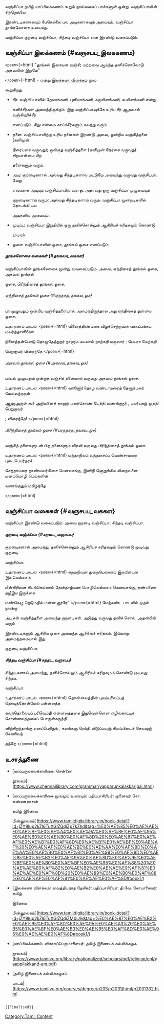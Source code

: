 வஞ்சிப்பா தமிழ் யாப்பிலக்கணம் கூறும் நால்வகைப் பாக்களுள் ஒன்று. வஞ்சிப்பாவின் சிற்றெல்லை
இரண்டடிகளாகவும் பேரெல்லை பல அடிகளாகவும் அமையும். வஞ்சிப்பா தூங்கலோசை உடையது.
வஞ்சிப்பா குறளடி வஞ்சிப்பா, சிந்தடி வஞ்சிப்பா என இரண்டு வகைப்படும்.

## வஞ்சிப்பா இலக்கணம் {#வஞசபப_இலககணம}

`<poem>`{=html} "தூங்கல் இசையன வஞ்சி; மற்றவை ஆய்ந்த தனிச்சொலோடு அகவலின் இறுமே"
`</poem>`{=html} - என்று [இலக்கண விளக்கம்](இலக்கண_விளக்கம் "wikilink") நூல்
கூறுகிறது.

-   சீர்: வஞ்சிப்பாவில் தேமாங்கனி, புளிமாங்கனி, கருவிளங்கனி, கூவிளங்கனி என்று
    கனிச்சீர்கள் அமைந்திருக்கும். இது வஞ்சிப்பாவுக்கே உரிய சீர் ஆதலால் வஞ்சியுரிச்சீர்
    எனப்படும். சிறுபான்மை காய்ச்சீர்களும் கலந்து வரும்.
-   தளை: வஞ்சிப்பாவிற்கு உரிய தளைகள் இரண்டு அவை, ஒன்றிய வஞ்சித்தளை (கனிமுன்
    நிரையசை வருவது); ஒன்றாத வஞ்சித்தளை (கனிமுன் நேரசை வருவது). சிறுபான்மை பிற
    தளைகளும் வரும்.
-   அடி: குறளடிகளால் அல்லது சிந்தடிகளால் மட்டுமே அமைந்து வருவது வஞ்சிப்பா. வேறு
    எவ்வகை அடியும் வஞ்சிப்பாவில் வராது. அதாவது ஒரு வஞ்சிப்பா முழுமையும்
    குறளடிகளாய் வரும்; அல்லது சிந்தடிகளாய் வரும். வஞ்சிப்பா மூன்றடிகளில் தொடங்கி பல
    அடிகளில் அமையும்.
-   முடிப்பு: வஞ்சிப்பா இறுதியில் ஒரு தனிச்சொல்லும் ஆசிரியச் சுரிதகமும் கொண்டு
    முடியும்.
-   ஓசை: வஞ்சிப்பாவின் ஓசை, தூங்கல் ஓசை எனப்படும்.

##### தூங்கலோசை வகைகள் {#தஙகலச_வககள}

வஞ்சிப்பாவின் தூங்கலோசை மூன்று வவகைப்படும். அவை, ஏந்திசைத் தூங்கல் ஓசை, அகவல் தூங்கல்
ஓசை, பிரிந்திசைத் தூங்கல் ஓசை.

###### ஏந்திசைத் தூங்கல் ஓசை {#ஏநதசத_தஙகல_ஓச}

பா முழுவதும் ஒன்றிய வஞ்சித்தளையால் அமைந்திருந்தால் அது ஏந்திசைத் துள்ளல் ஓசை.

உதாரணப் பாடல்: `<poem>`{=html} வினைத்திண்பகை விழச்செற்றவன் வனப்பங்கய மலர்த்தாளிணை
நினைத்தன்பொடு தொழுதேத்துநர் நாளும் மயலாம் நாற்கதி மருவார் ; பெயரா மேற்கதி
பெறுகுவர் விரைந்தே `</poem>`{=html}

###### அகவல் தூங்கல் ஓசை {#அகவல_தஙகல_ஓச}

பாடல் முழுவதும் ஒன்றாத வஞ்சித் தளையால் வருவது அகவல் தூங்கல் ஓசை.

உதாரணப் பாடல்: `<poem>`{=html} வானோர்தொழ வண்டாமரைத் தேனார்மலர் மேல்வந்தருள்
ஆனாஅருள் கூர் அறிவனைக் கானார் மலர்கொண் டேத்தி வணங்குநர் , பலர்புகழ் முத்தி பெறுகுவர்
; விரைந்தே! `</poem>`{=html}

###### பிரிந்திசைத் தூங்கல் ஓசை {#பரநதசத_தஙகல_ஓச}

வஞ்சித் தளைகளுடன் பிற தளைகளும் விரவி வருவது பிரிந்திசைத் தூங்கல் ஓசை.

உதாரணப் பாடல்: `<poem>`{=html} மந்தாநிலம் வந்தசைப்ப வெண்சாமரை புடைபெயர்தரச்
செந்தாமரை நாண்மலர்மிசை யெனவாங்கு, இனிதி னொதுங்கிய விறைவனை மனம்மொழி மெய்களின்
வணங்குதும் மகிழ்ந்தே

`</poem>`{=html}

## வஞ்சிப்பா வகைகள் {#வஞசபப_வககள}

வஞ்சிப்பா இரண்டு வகைப்படும். அவை குறளடி வஞ்சிப்பா, சிந்தடி வஞ்சிப்பா.

##### குறளடி வஞ்சிப்பா {#கறளட_வஞசபப}

குறளடிகளால் அமைந்து, தனிச்சொல்லும் ஆசிரியச் சுரிதகமும் கொண்டு முடிவது குறளடி
வஞ்சிப்பா.

உதாரணப் பாடல்: `<poem>`{=html} சுறமறிவன துறையெல்லாம் இறவீன்பன இல்லெல்லாம்
மீன்திரிவன கிடங்கெல்லாம் தேன்தாழ்வன பொழிலெல்லாம் மெனவாங்கு, தண்பணை தழீஇய இருக்கை
மண்கெழு நெடுமதில் மன்ன னூரே" `</poem>`{=html} மேற்கண்ட பாடலில் முதல் நான்கு
அடிகள் வஞ்சித்தளை அமைந்த குறளடிகள். அடுத்து வருவது தனிச் சொல். அதன்பின் வரும்
இரண்டடிகளும் ஆசிரிய ஓசை அமைந்த ஆசிரியச் சுரிதகம். இவ்வாறு அமைந்தமையால் இது
குறளடி வஞ்சிப்பா.

##### சிந்தடி வஞ்சிப்பா {#சநதட_வஞசபப}

சிந்தடிகளால் அமைந்து, தனிச்சொல்லும் ஆசிரியச் சுரிதகமும் கொண்டு முடிவது சிந்தடி
வஞ்சிப்பா.

உதாரணப் பாடல்: `<poem>`{=html} தொன்னலத்தின் புலம்பலைப்பத் தொடித்தோள்மேல் பன்னலத்த
கலந்தொலையப் பரிவெய்தி என்னலத்தகை இதுவென்னென எழில்காட்டிச் சொன்னலத்தகைப் பொருள்கருத்தி
னிற்சிறந்தாங்கு எனப்பெரிதுங் , கலங்கஞ ரெய்தி விடுப்பவுஞ் சிலம்பிடைச் செலவுஞ் சேணிவந்
தற்றே `</poem>`{=html}

## உசாத்துணை

-   [யாப்பருங்கலக்காரிகை: சென்னை
    நூலகம்](https://www.chennailibrary.com/grammar/yapparunkalakkarigai.html)
-   [யாப்பருங்கலக்காரிகை மூலமும் உரையும்: பதிப்பாசிரியர்: முனைவர் சோ. கண்ணதாசன்
    தமிழ் இணைய
    மின்னூலகம்](https://www.tamildigitallibrary.in/book-detail?id=jZY9lup2kZl6TuXGlZQdjZp7kZhd&tag=%E0%AE%85%E0%AE%AE%E0%AE%BF%E0%AE%A4%E0%AE%9A%E0%AE%BE%E0%AE%95%E0%AE%B0%E0%AE%B0%E0%AF%8D%20%E0%AE%87%E0%AE%AF%E0%AE%B1%E0%AF%8D%E0%AE%B1%E0%AE%BF%E0%AE%AF%20%E0%AE%AF%E0%AE%BE%E0%AE%AA%E0%AF%8D%E0%AE%AA%E0%AE%B0%E0%AF%81%E0%AE%99%E0%AF%8D%E0%AE%95%E0%AE%B2%E0%AE%95%E0%AF%8D%E0%AE%95%E0%AE%BE%E0%AE%B0%E0%AE%BF%E0%AE%95%E0%AF%88%20%E0%AE%AE%E0%AF%82%E0%AE%B2%E0%AE%AE%E0%AF%81%E0%AE%AE%E0%AF%8D%20%E0%AE%89%E0%AE%B0%E0%AF%88%E0%AE%AF%E0%AF%81%E0%AE%AE%E0%AF%8D#book1/)
-   [இலக்கண விளக்கம்: வைத்தியநாத தேசிகர்: பதிப்பாசிரியர்: தி.வே. கோபாலையர்: தமிழ்
    இணைய
    மின்னூலகம்](https://www.tamildigitallibrary.in/book-detail?id=jZY9lup2kZl6TuXGlZQdjZM0lJly&tag=%E0%AE%87%E0%AE%B2%E0%AE%95%E0%AF%8D%E0%AE%95%E0%AE%A3%20%E0%AE%B5%E0%AE%BF%E0%AE%B3%E0%AE%95%E0%AF%8D%E0%AE%95%E0%AE%AE%E0%AF%8D#book1/)
-   [யாப்பிலக்கணம்: விசாகப்பெருமாளையர்: தமிழ் இணையக் கல்விக்கழக
    நூலகம்](https://www.tamilvu.org/library/nationalized/scholars/pdf/religion/cpl/yaappilakkand-am.pdf)
-   [தமிழ் இணையக் கல்விக்கழகப்
    பாடம்](https://www.tamilvu.org/courses/degree/p203/p2031/html/p2031332.htm)

```{=mediawiki}
{{Finalised}}
```
[Category:Tamil Content](Category:Tamil_Content "wikilink")
